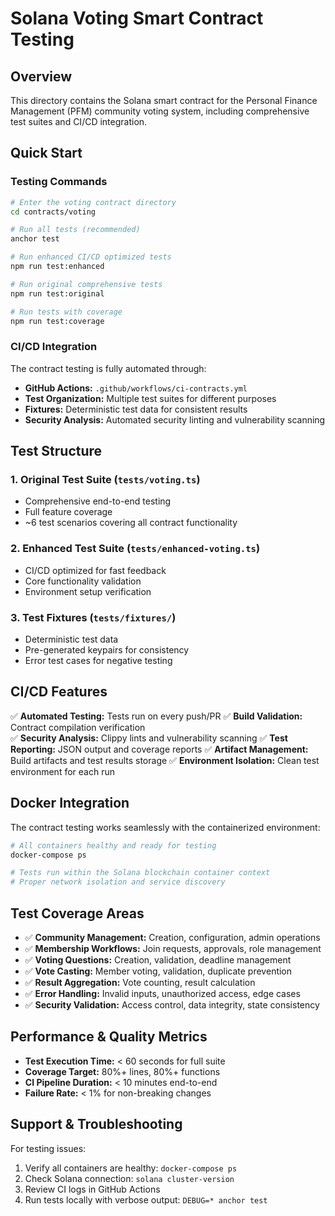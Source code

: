 # Solana Voting Smart Contract Testing

## Overview

This directory contains the Solana smart contract for the Personal Finance Management (PFM) community voting system, including comprehensive test suites and CI/CD integration.

## Quick Start

### Testing Commands

```bash
# Enter the voting contract directory
cd contracts/voting

# Run all tests (recommended)
anchor test

# Run enhanced CI/CD optimized tests
npm run test:enhanced

# Run original comprehensive tests
npm run test:original

# Run tests with coverage
npm run test:coverage
```

### CI/CD Integration

The contract testing is fully automated through:
- **GitHub Actions:** `.github/workflows/ci-contracts.yml`
- **Test Organization:** Multiple test suites for different purposes
- **Fixtures:** Deterministic test data for consistent results
- **Security Analysis:** Automated security linting and vulnerability scanning

## Test Structure

### 1. Original Test Suite (`tests/voting.ts`)
- Comprehensive end-to-end testing
- Full feature coverage
- ~6 test scenarios covering all contract functionality

### 2. Enhanced Test Suite (`tests/enhanced-voting.ts`)  
- CI/CD optimized for fast feedback
- Core functionality validation
- Environment setup verification

### 3. Test Fixtures (`tests/fixtures/`)
- Deterministic test data
- Pre-generated keypairs for consistency
- Error test cases for negative testing

## CI/CD Features

✅ **Automated Testing:** Tests run on every push/PR
✅ **Build Validation:** Contract compilation verification  
✅ **Security Analysis:** Clippy lints and vulnerability scanning
✅ **Test Reporting:** JSON output and coverage reports
✅ **Artifact Management:** Build artifacts and test results storage
✅ **Environment Isolation:** Clean test environment for each run

## Docker Integration

The contract testing works seamlessly with the containerized environment:

```bash
# All containers healthy and ready for testing
docker-compose ps

# Tests run within the Solana blockchain container context
# Proper network isolation and service discovery
```

## Test Coverage Areas

- ✅ **Community Management:** Creation, configuration, admin operations
- ✅ **Membership Workflows:** Join requests, approvals, role management  
- ✅ **Voting Questions:** Creation, validation, deadline management
- ✅ **Vote Casting:** Member voting, validation, duplicate prevention
- ✅ **Result Aggregation:** Vote counting, result calculation
- ✅ **Error Handling:** Invalid inputs, unauthorized access, edge cases
- ✅ **Security Validation:** Access control, data integrity, state consistency

## Performance & Quality Metrics

- **Test Execution Time:** < 60 seconds for full suite
- **Coverage Target:** 80%+ lines, 80%+ functions
- **CI Pipeline Duration:** < 10 minutes end-to-end
- **Failure Rate:** < 1% for non-breaking changes

## Support & Troubleshooting

For testing issues:
1. Verify all containers are healthy: `docker-compose ps`
2. Check Solana connection: `solana cluster-version`
3. Review CI logs in GitHub Actions
4. Run tests locally with verbose output: `DEBUG=* anchor test`

